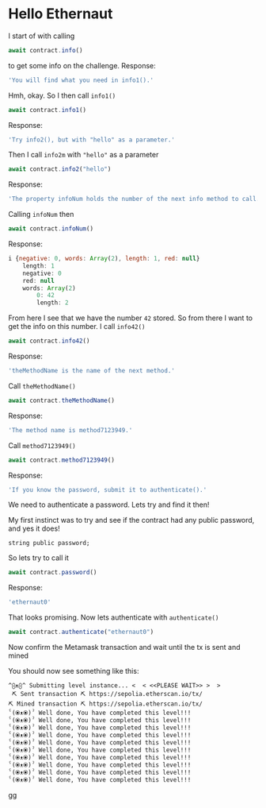 # Hello Ethernaut

I start of with calling 
```javascript
await contract.info() 
```
to get some info on the challenge.
Response:
```javascript
'You will find what you need in info1().'
```

Hmh, okay. So I then call `info1()`
```javascript
await contract.info1()
```
Response: 
```javascript
'Try info2(), but with "hello" as a parameter.'
```

Then I call `info2m` with `"hello"` as a parameter
```javascript
await contract.info2("hello")
```
Response:
```javascript
'The property infoNum holds the number of the next info method to call.'
```

Calling `infoNum` then
```javascript
await contract.infoNum()
```
Response:
```javascript
i {negative: 0, words: Array(2), length: 1, red: null}
    length: 1
    negative: 0
    red: null
    words: Array(2)
        0: 42
        length: 2
```

From here I see that we have the number `42` stored. So from there I want to get the info on this number. I call `info42()`
```javascript
await contract.info42()
```
Response: 
```javascript
'theMethodName is the name of the next method.'
```

Call `theMethodName()`
```javascript
await contract.theMethodName()
```
Response: 
```javascript
'The method name is method7123949.'
```

Call `method7123949()`
```javascript
await contract.method7123949()
```
Response: 
```javascript
'If you know the password, submit it to authenticate().'
```

We need to authenticate a password. Lets try and find it then!

My first instinct was to try and see if the contract had any public password, and yes it does!
```solidity 
string public password;
```
So lets try to call it
```javascript
await contract.password()
```
Response: 
```javascript
'ethernaut0'
```

That looks promising. Now lets authenticate with `authenticate()`
```javascript
await contract.authenticate("ethernaut0")
```
Now confirm the Metamask transaction and wait until the tx is sent and mined

You should now see something like this: 
```
^⨀ᴥ⨀^ Submitting level instance... <  < <<PLEASE WAIT>> >  >
 ⛏️ Sent transaction ⛏ https://sepolia.etherscan.io/tx/
⛏️ Mined transaction ⛏ https://sepolia.etherscan.io/tx/
ˁ(⦿ᴥ⦿)ˀ Well done, You have completed this level!!!
ˁ(⦿ᴥ⦿)ˀ Well done, You have completed this level!!!
ˁ(⦿ᴥ⦿)ˀ Well done, You have completed this level!!!
ˁ(⦿ᴥ⦿)ˀ Well done, You have completed this level!!!
ˁ(⦿ᴥ⦿)ˀ Well done, You have completed this level!!!
ˁ(⦿ᴥ⦿)ˀ Well done, You have completed this level!!!
ˁ(⦿ᴥ⦿)ˀ Well done, You have completed this level!!!
ˁ(⦿ᴥ⦿)ˀ Well done, You have completed this level!!!
ˁ(⦿ᴥ⦿)ˀ Well done, You have completed this level!!!
ˁ(⦿ᴥ⦿)ˀ Well done, You have completed this level!!!
```

gg